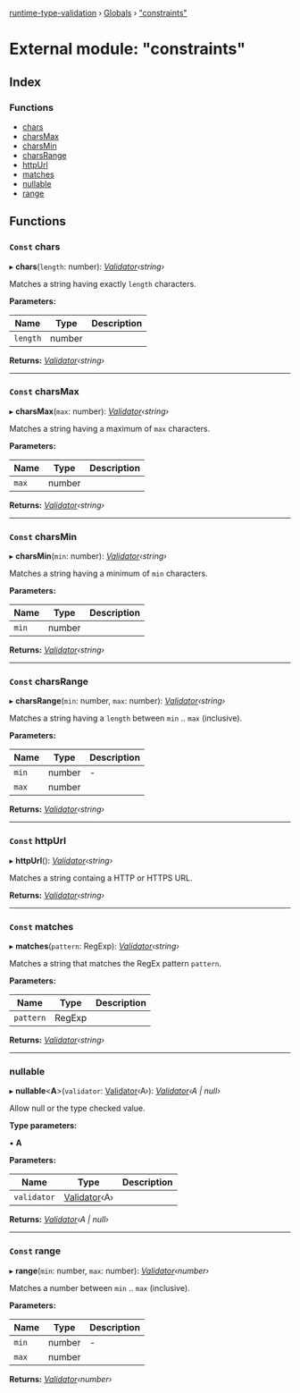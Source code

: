 [runtime-type-validation](../README.md) › [Globals](../globals.md) › ["constraints"](_constraints_.md)

# External module: "constraints"

## Index

### Functions

* [chars](_constraints_.md#const-chars)
* [charsMax](_constraints_.md#const-charsmax)
* [charsMin](_constraints_.md#const-charsmin)
* [charsRange](_constraints_.md#const-charsrange)
* [httpUrl](_constraints_.md#const-httpurl)
* [matches](_constraints_.md#const-matches)
* [nullable](_constraints_.md#nullable)
* [range](_constraints_.md#const-range)

## Functions

### `Const` chars

▸ **chars**(`length`: number): *[Validator](../classes/_validator_.validator.md)‹string›*

Matches a string having exactly `length` characters.

**Parameters:**

Name | Type | Description |
------ | ------ | ------ |
`length` | number |   |

**Returns:** *[Validator](../classes/_validator_.validator.md)‹string›*

___

### `Const` charsMax

▸ **charsMax**(`max`: number): *[Validator](../classes/_validator_.validator.md)‹string›*

Matches a string having a maximum of `max` characters.

**Parameters:**

Name | Type | Description |
------ | ------ | ------ |
`max` | number |   |

**Returns:** *[Validator](../classes/_validator_.validator.md)‹string›*

___

### `Const` charsMin

▸ **charsMin**(`min`: number): *[Validator](../classes/_validator_.validator.md)‹string›*

Matches a string having a minimum of `min` characters.

**Parameters:**

Name | Type | Description |
------ | ------ | ------ |
`min` | number |   |

**Returns:** *[Validator](../classes/_validator_.validator.md)‹string›*

___

### `Const` charsRange

▸ **charsRange**(`min`: number, `max`: number): *[Validator](../classes/_validator_.validator.md)‹string›*

Matches a string having a `length` between `min` .. `max` (inclusive).

**Parameters:**

Name | Type | Description |
------ | ------ | ------ |
`min` | number | - |
`max` | number |   |

**Returns:** *[Validator](../classes/_validator_.validator.md)‹string›*

___

### `Const` httpUrl

▸ **httpUrl**(): *[Validator](../classes/_validator_.validator.md)‹string›*

Matches a string containg a HTTP or HTTPS URL.

**Returns:** *[Validator](../classes/_validator_.validator.md)‹string›*

___

### `Const` matches

▸ **matches**(`pattern`: RegExp): *[Validator](../classes/_validator_.validator.md)‹string›*

Matches a string that matches the RegEx pattern `pattern`.

**Parameters:**

Name | Type | Description |
------ | ------ | ------ |
`pattern` | RegExp |   |

**Returns:** *[Validator](../classes/_validator_.validator.md)‹string›*

___

###  nullable

▸ **nullable**<**A**>(`validator`: [Validator](../classes/_validator_.validator.md)‹A›): *[Validator](../classes/_validator_.validator.md)‹A | null›*

Allow null or the type checked value.

**Type parameters:**

▪ **A**

**Parameters:**

Name | Type | Description |
------ | ------ | ------ |
`validator` | [Validator](../classes/_validator_.validator.md)‹A› |   |

**Returns:** *[Validator](../classes/_validator_.validator.md)‹A | null›*

___

### `Const` range

▸ **range**(`min`: number, `max`: number): *[Validator](../classes/_validator_.validator.md)‹number›*

Matches a number between `min` .. `max` (inclusive).

**Parameters:**

Name | Type | Description |
------ | ------ | ------ |
`min` | number | - |
`max` | number |   |

**Returns:** *[Validator](../classes/_validator_.validator.md)‹number›*
